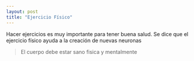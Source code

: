 ```yaml
---
layout: post
title: "Ejercicio Físico"
---
```


Hacer ejercicios es muy importante para tener buena salud<!--more-->. Se dice que el ejercicio físico ayuda a la creación de nuevas neuronas

> El cuerpo debe estar sano fisica y mentalmente